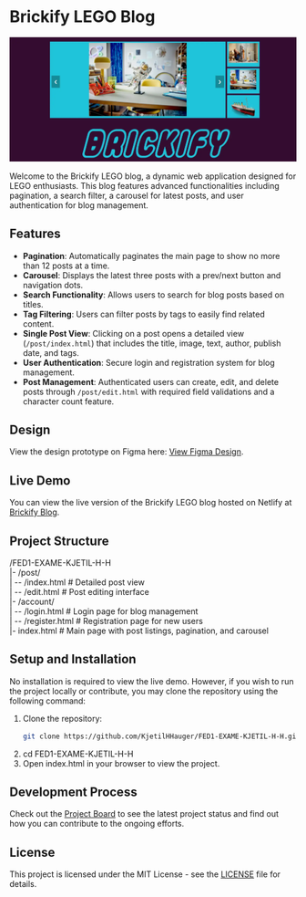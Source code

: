# Brickify LEGO Blog

![Brickify](/assets/readme/readme.webp)

Welcome to the Brickify LEGO blog, a dynamic web application designed for LEGO enthusiasts. This blog features advanced functionalities including pagination, a search filter, a carousel for latest posts, and user authentication for blog management.

## Features

- **Pagination**: Automatically paginates the main page to show no more than 12 posts at a time.
- **Carousel**: Displays the latest three posts with a prev/next button and navigation dots.
- **Search Functionality**: Allows users to search for blog posts based on titles.
- **Tag Filtering**: Users can filter posts by tags to easily find related content.
- **Single Post View**: Clicking on a post opens a detailed view (`/post/index.html`) that includes the title, image, text, author, publish date, and tags.
- **User Authentication**: Secure login and registration system for blog management.
- **Post Management**: Authenticated users can create, edit, and delete posts through `/post/edit.html` with required field validations and a character count feature.

## Design

View the design prototype on Figma here: [View Figma Design](https://www.figma.com/design/hYvyeaPiUNAysrPvs4vJPT/Brickify?node-id=2-10&t=ZzkqrfGnbHZuUROY-1).


## Live Demo

You can view the live version of the Brickify LEGO blog hosted on Netlify at [Brickify Blog](https://khh-bloggie.netlify.app/).

## Project Structure

/FED1-EXAME-KJETIL-H-H<br>
|- /post/<br>
| -- /index.html # Detailed post view<br>
| -- /edit.html # Post editing interface<br>
|- /account/<br>
| -- /login.html # Login page for blog management<br>
| -- /register.html # Registration page for new users<br>
|- index.html # Main page with post listings, pagination, and carousel<br>



## Setup and Installation

No installation is required to view the live demo. However, if you wish to run the project locally or contribute, you may clone the repository using the following command:

1. Clone the repository:
   ```bash
   git clone https://github.com/KjetilHHauger/FED1-EXAME-KJETIL-H-H.git
2. cd FED1-EXAME-KJETIL-H-H
3. Open index.html in your browser to view the project.


## Development Process

Check out the [Project Board](https://github.com/yourusername/yourrepository/projects/1) to see the latest project status and find out how you can contribute to the ongoing efforts.

## License

This project is licensed under the MIT License - see the [LICENSE](LICENSE) file for details.

